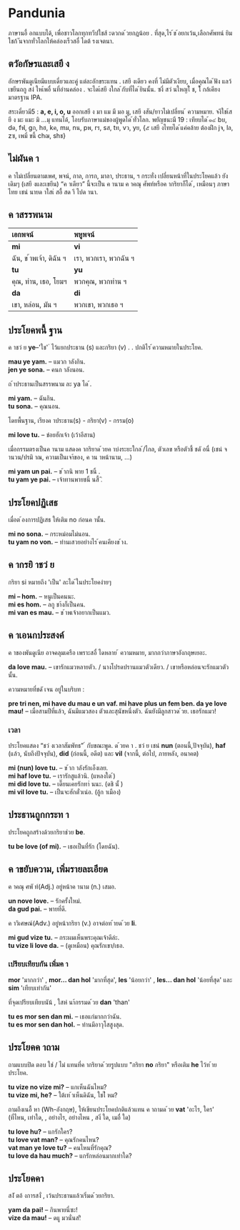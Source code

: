 # Pandunia

ภาษานอี้ อกแบบได้, เพื่อชาวโลกทุกทวีปใชส้ ะดวกด ้วยกฎน้อย 
. ที่สุด,ไร ้ข ้อยกเว้น,เลือกศัพทน์ ยิมใชก้ ันจากทั่วโลกให้คล่องเร็วสอื่ ไดต้ รงเจตนา.

## ตวัอกัษรและเสยี ง

 อักษรพันดูเนียมีแบบเดี่ยวและคู่ แต่ละอักขระแทน 
. เสยี งเดียว คงที่ ไม่มีตัวเงียบ, เมื่อคุณได ้ฟัง แลว้เขยีนถกู สง่ ใหเ้พอื่ นที่อ่านคล่อง 
. จะไดเ้สยี งใกล ้กับที่ได ้ยินนั้น. ซงึ่ สว่ นใหญใ่ ช, ใ้ กล้เคียงมาตรฐาน IPA.

สระเดี่ยวมี5 : 
**a, e, i, o, u**
 ออกเสยี ง มา แม มี มอ มู, เสยี งสัน/ยาวไม่เปลี่ยน ้
ความหมาย. จงึใชเ้สยี ง มะ แมะ มิ ...มุ แทนได้, โอบรับภาษาแม่ของผู้พูดได ้ทั่วโลก.
 พยัญชนะมี 19 : เทียบได ้๑๔ bบ, dด, fฟ, gก, hฮ, kค, mม, nน, pพ, rร, sส, 
tท, vว, yย, {๕ เสยี งไทยได ้แค่คล้าย ต้องฝึก jจ, lล, zซ, เพมิ่ ขนึ้ chฌ, shช}

## ไม่ผันค า

 ค าไม่เปลี่ยนตามเพศ, พจน์, กาล, การก, มาลา, ประธาน, ฯ กระทั่ง
เปลี่ยนหน้าที่ในประโยคแล้ว ยังเดิมๆ (เสยี งและเขยีน) “ค าเดียว” นี้จะเป็น ค านาม
ค าคณุ ศัพท์หรือค ากริยาก็ได ้, เหมือนๆ ภาษาไทย เชน่ นายด าใสเ่ สอื้ สด าี ไปด านา.

## ค าสรรพนาม

| เอกพจน์ | พหูพจน์ |
|:------------|:-------------|
| **mi**      | **vi**    |
| ฉัน, ข ้าพเจ้า, ดิฉัน ฯ | เรา, พวกเรา, พวกฉัน ฯ |
| **tu**      | **yu**    |
| คุณ, ท่าน, เธอ, โยมฯ | พวกคุณ, พวกท่าน ฯ |
| **da**      | **di**    |
| เขา, หล่อน, มัน ฯ | พวกเขา, พวกเธอ ฯ |

## ประโยคพนื้ ฐาน

ค าชว่ ย
**ye**–'ใช' ่ ไว้แยกประธาน (s) และกริยา (v) . 
. ปกติไร ้ความหมายในประโยค.

**mau ye yam.**
– แมวก าลังกิน.  
**jen ye sona.**
– คนก าลังนอน.  

ถ ้าประธานเป็นสรรพนาม ละ ya ได ้.
 
**mi yam.**
– ฉันกิน.  
**tu sona.**
– คุณนอน.  

โดยพื้นฐาน, เรียงค าประธาน(s) - กริยา(v) - กรรม(o)

**mi love tu.**
– ข่อยฮักเจ้า (เว้าอีสาน)  

เมื่อกรรมตรงเป็นค านาม แสดงค ากริยาด ้วยค าบ่งระยะใกล ้/ไกล, ตัวเลข หรือตัวชี้
ชดั อนื่ (เชน่ จ านวน/ปรมิ าณ, ความเป็นเจา้ของ, ค าน าหน้านาม, ...)

**mi yam un pai.**
– ข ้ากนิ พาย 1 ชนิ้ .  
**tu yam ye pai.**
– เจ้าทานพายชนิ้ นสี้ .ิ

## ประโยคปฏิเสธ

เมื่อต ้องการปฏิเสธ ให้เติม no ก่อนค านั้น.

**mi no sona.**
– กระหม่อมไม่นอน.  
**tu yam no von.**
– ท่านเสวยอย่างไร ้คนเคียงข ้าง.

## ค ากรยิ าชว่ ย

กริยา si หมายถึง 'เป็น' ละได ้ในประโยคง่ายๆ

**mi – hom.**
– หนูเป็นคนนะ.  
**mi es hom.**
– ลกู ชา้งก็เป็นคน.  
**mi van es mau.**
– ข ้าพเจ้าอยากเป็นแมว.

## ค าเอนกประสงค์

ค าของพันดูเนีย อาจคลุมเครือ 
เพราะสอื่ ไดหลาย ้ ความหมาย, มากกว่าภาษาอังกฤษเยอะ.

**da love mau.**
– เขารักแมวหลายตัว. 
 / นางโปรดปรานแมวตัวเดียว. 
 / เขาหรือหล่อนจะรักแมวตัวนั้น.

ความหมายที่ชดั เจน อยู่ในบริบท :

**pre tri nen, mi have du mau e un vaf. mi have plus un fem ben. da ye love mau!**
– เมื่อสามปีที่แล้ว, ฉันมีแมวสอง
ตัวและสุนัขหนึ่งตัว. ฉันยังมีลูกสาวด ้วย. เธอรักแมว!

### เวลา

ประโยคแสดง “ชว่ งเวลาสัมพัทธ” ์ กับขณะพูด. ด ้วยค า 
. ชว่ ย เชน่ 
**nun**
(ตอนนี้,ปัจจุบัน),
**haf**
(แล้ว, นับถึงปัจจุบัน),
**did**
(ก่อนนี้, อดีต) และ
**vil**
(จากนี้, ต่อไป, ภายหลัง, อนาคต)

**mi (nun) love tu.**
– ข ้าก าลังรักเอ็งเลย.  
**mi haf love tu.**
– เรารักสูแล้วนิ. (แหลงใต ้)  
**mi did love tu.**
– เดี๊ยนเคยรักทา่ นนะ. (ดชิ นั้ )  
**mi vil love tu.**
– เปิ้นจะฮักตั๋วเน่อ. (อู้ก าเมือง)

## ประธานถูกกระท า

ประโยคถูกสร้างด้วยกริยาช่วย
**be**.

**tu be love (of mi).**
– เธอเป็นที่รัก (โดยฉัน).

## ค าขยับความ, เพิ่มรายละเอียด

ค าคณุ ศพั ท์(Adj.) อยู่หน้าค านาม (n.) เสมอ.

**un nove love.**
– รักครั้งใหม่.  
**da gud pai.**
– พายที่ดี.

ค าวิเศษณ์(Adv.) อยู่หน้ากริยา (v.) อาจต่อท ้ายด ้วย
**li**.

**mi gud vize tu.**
– กระผมเห็นพระคุณเจ้าดีล่ะ.   
**tu vize li love da.**
– (ดูเหมือน) คุณรักเขา/เธอ.

### เปรียบเทียบกัน เพิ่มค า 
**mor**
'มากกว่า' ,
**mor... dan hol**
'มากที่สุด',
**les**
'น้อยกว่า' ,
**les... dan hol**
'น้อยที่สุด' และ
**sim**
'เทียบเท่ากัน'

ที่จุดเปรียบเทียบนัน้ , ใสห่ นา้กรรมด ้วย
**dan** 'than'

**tu es mor sen dan mi.**
– เธอแก่มากกว่าฉัน.  
**tu es mor sen dan hol.**
– ท่านมีอาวุโสสูงสุด.

## ประโยคค าถาม

ถามแบบปิด ตอบ ใช่ / ไม่ แทนที่ค ากริยาด ้วยรูปแบบ 
"กริยา
**no**
กริยา" หรือเติม
**he**
ไว้ท ้ายประโยค.

**tu vize no vize mi?**
– แกเห็นฉันไหม?  
**tu vize mi, he?**
– ใต้เท ้าเห็นดิฉัน, ใชไ่ หม?

ถามถึงเนอื้ หา (Wh-อังกฤษ), ให้เขียนประโยคปกติแล้วแทน
ค าถามด ้วย
**vat**
'อะไร, ใคร' (ที่ไหน, เท่าใด, , อย่างไร, อย่างไหน
, สงิ่ ใด, เมอื่ ใด) 

**tu love hu?**
– แกรักใคร?  
**tu love vat man?**
– คุณรักคนไหน?  
**vat man ye love tu?**
– คนไหนที่รักคุณ?  
**tu love da hau much?**
– แกรักหล่อนมากเท่าใด?

## ประโยคคา

สง่ั ตอ้ งการสงั่ , เว้นประธานแล้วเริ่มด ้วยกริยา.

**yam da pai!**
– กินพายนี่ซะ!  
**vize da mau!**
– ดแู มวนั่นส!ิ
